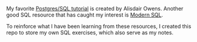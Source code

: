My favorite [Postgres/SQL tutorial](https://pgexercises.com) is created by Alisdair Owens. Another good SQL resource that has caught my interest is [Modern SQL](http://modern-sql.com/).

To reinforce what I have been learning from these resources, I created this repo to store my own SQL exercises, which also serve as my notes.

